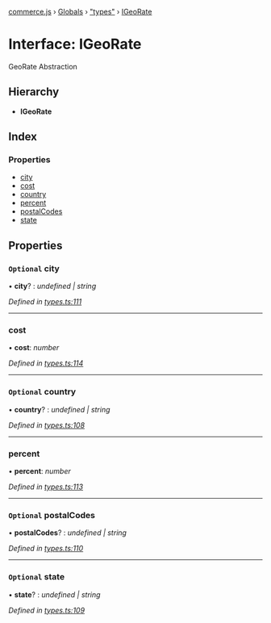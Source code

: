 [commerce.js](../README.md) › [Globals](../globals.md) › ["types"](../modules/_types_.md) › [IGeoRate](_types_.igeorate.md)

# Interface: IGeoRate

GeoRate Abstraction

## Hierarchy

* **IGeoRate**

## Index

### Properties

* [city](_types_.igeorate.md#optional-city)
* [cost](_types_.igeorate.md#cost)
* [country](_types_.igeorate.md#optional-country)
* [percent](_types_.igeorate.md#percent)
* [postalCodes](_types_.igeorate.md#optional-postalcodes)
* [state](_types_.igeorate.md#optional-state)

## Properties

### `Optional` city

• **city**? : *undefined | string*

*Defined in [types.ts:111](https://github.com/shopjs/commerce.js/blob/bcd2ce3/src/types.ts#L111)*

___

###  cost

• **cost**: *number*

*Defined in [types.ts:114](https://github.com/shopjs/commerce.js/blob/bcd2ce3/src/types.ts#L114)*

___

### `Optional` country

• **country**? : *undefined | string*

*Defined in [types.ts:108](https://github.com/shopjs/commerce.js/blob/bcd2ce3/src/types.ts#L108)*

___

###  percent

• **percent**: *number*

*Defined in [types.ts:113](https://github.com/shopjs/commerce.js/blob/bcd2ce3/src/types.ts#L113)*

___

### `Optional` postalCodes

• **postalCodes**? : *undefined | string*

*Defined in [types.ts:110](https://github.com/shopjs/commerce.js/blob/bcd2ce3/src/types.ts#L110)*

___

### `Optional` state

• **state**? : *undefined | string*

*Defined in [types.ts:109](https://github.com/shopjs/commerce.js/blob/bcd2ce3/src/types.ts#L109)*
